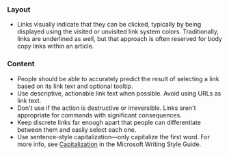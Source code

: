 ### Layout

- Links visually indicate that they can be clicked, typically by being displayed using the visited or unvisited link system colors. Traditionally, links are underlined as well, but that approach is often reserved for body copy links within an article.

### Content

- People should be able to accurately predict the result of selecting a link based on its link text and optional tooltip.
- Use descriptive, actionable link text when possible. Avoid using URLs as link text.
- Don't use if the action is destructive or irreversible. Links aren't appropriate for commands with significant consequences.
- Keep discrete links far enough apart that people can differentiate between them and easily select each one.
- Use sentence-style capitalization—only capitalize the first word. For more info, see [Capitalization](https://docs.microsoft.com/style-guide/capitalization) in the Microsoft Writing Style Guide.
